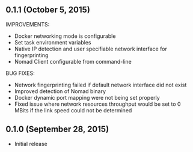 ## 0.1.1 (October 5, 2015)

IMPROVEMENTS:

  * Docker networking mode is configurable
  * Set task environment variables
  * Native IP detection and user specifiable network interface for
    fingerprinting
  * Nomad Client configurable from command-line

BUG FIXES:

  * Network fingerprinting failed if default network interface did not exist
  * Improved detection of Nomad binary
  * Docker dynamic port mapping were not being set properly
  * Fixed issue where network resources throughput would be set to 0 MBits if
    the link speed could not be determined

## 0.1.0 (September 28, 2015)

  * Initial release

